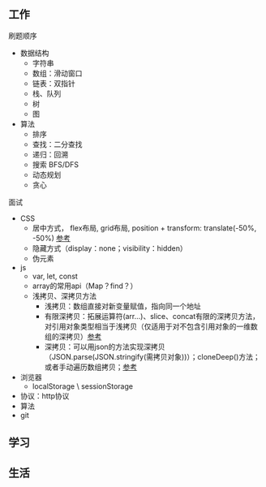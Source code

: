 ## 工作

刷题顺序
- 数据结构
  - 字符串
  - 数组：滑动窗口
  - 链表：双指针
  - 栈、队列
  - 树
  - 图
- 算法
  - 排序
  - 查找：二分查找
  - 递归：回溯
  - 搜索 BFS/DFS
  - 动态规划
  - 贪心

面试
- CSS
  - 居中方式， flex布局, grid布局, position + transform: translate(-50%, -50%)
    [参考](https://vue3js.cn/interview/css/center.html#%E4%BA%8C%E3%80%81%E5%AE%9E%E7%8E%B0%E6%96%B9%E5%BC%8F)
  - 隐藏方式（display：none；visibility：hidden）
  - 伪元素
- js
  - var, let, const
  - array的常用api（Map？find？）
  - 浅拷贝、深拷贝方法
    - 浅拷贝：数组直接对新变量赋值，指向同一个地址
    - 有限深拷贝：拓展运算符(arr...)、slice、concat有限的深拷贝方法，对引用对象类型相当于浅拷贝（仅适用于对不包含引用对象的一维数组的深拷贝）[参考](https://www.cnblogs.com/baiyangyuanzi/p/6518218.html)
    - 深拷贝：可以用json的方法实现深拷贝（JSON.parse(JSON.stringify(需拷贝对象))）；cloneDeep()方法；或者手动遍历数组拷贝；[参考](https://www.jianshu.com/p/7a0d24906364)
- 浏览器
  - localStorage \ sessionStorage
- 协议：http协议
- 算法
- git 

## 学习

## 生活
